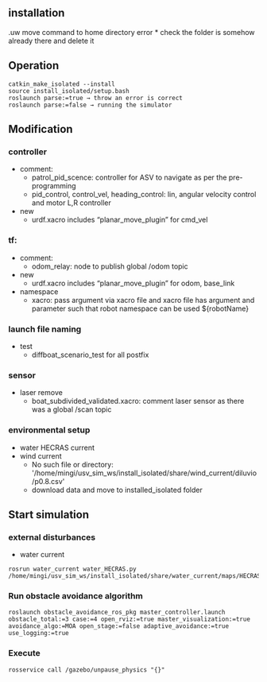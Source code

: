 ## installation
.uw move command to home directory error
    * check the folder is somehow already there and delete it

## Operation
```
catkin_make_isolated --install
source install_isolated/setup.bash
roslaunch parse:=true → throw an error is correct
roslaunch parse:=false → running the simulator
```

## Modification
### controller
* comment: 
    * patrol_pid_scence: controller for ASV to navigate as per the pre-programming
    * pid_control, control_vel, heading_control: lin, angular velocity control and motor L,R controller
* new
    * urdf.xacro includes “planar_move_plugin” for cmd_vel

### tf: 
* comment: 
    * odom_relay: node to publish global /odom topic
* new
    * urdf.xacro includes “planar_move_plugin” for odom, base_link
* namespace
    * xacro: pass argument via xacro file and xacro file has argument and parameter such that robot namespace can be used ${robotName}

### launch file naming
* test
    * diffboat_scenario_test for all postfix

### sensor
* laser remove
    * boat_subdivided_validated.xacro: comment laser sensor as there was a global /scan topic


### environmental setup
* water HECRAS current
* wind current
    * No such file or directory: '/home/mingi/usv_sim_ws/install_isolated/share/wind_current/diluvio/p0.8.csv'
    * download data and move to installed_isolated folder

## Start simulation
### external disturbances
* water current
```
rosrun water_current water_HECRAS.py /home/mingi/usv_sim_ws/install_isolated/share/water_current/maps/HECRAS/diluvio1.yaml
```



### Run obstacle avoidance algorithm
```
roslaunch obstacle_avoidance_ros_pkg master_controller.launch obstacle_total:=3 case:=4 open_rviz:=true master_visualization:=true avoidance_algo:=MOA open_stage:=false adaptive_avoidance:=true use_logging:=true
```

### Execute
```
rosservice call /gazebo/unpause_physics "{}"
```